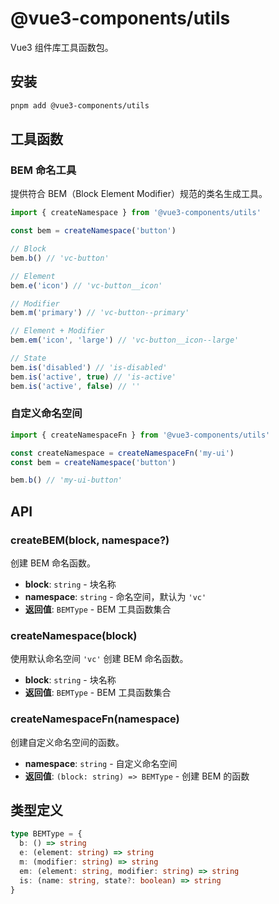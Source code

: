 # @vue3-components/utils

Vue3 组件库工具函数包。

## 安装

```bash
pnpm add @vue3-components/utils
```

## 工具函数

### BEM 命名工具

提供符合 BEM（Block Element Modifier）规范的类名生成工具。

```typescript
import { createNamespace } from '@vue3-components/utils'

const bem = createNamespace('button')

// Block
bem.b() // 'vc-button'

// Element
bem.e('icon') // 'vc-button__icon'

// Modifier
bem.m('primary') // 'vc-button--primary'

// Element + Modifier
bem.em('icon', 'large') // 'vc-button__icon--large'

// State
bem.is('disabled') // 'is-disabled'
bem.is('active', true) // 'is-active'
bem.is('active', false) // ''
```

### 自定义命名空间

```typescript
import { createNamespaceFn } from '@vue3-components/utils'

const createNamespace = createNamespaceFn('my-ui')
const bem = createNamespace('button')

bem.b() // 'my-ui-button'
```

## API

### createBEM(block, namespace?)

创建 BEM 命名函数。

- **block**: `string` - 块名称
- **namespace**: `string` - 命名空间，默认为 `'vc'`
- **返回值**: `BEMType` - BEM 工具函数集合

### createNamespace(block)

使用默认命名空间 `'vc'` 创建 BEM 命名函数。

- **block**: `string` - 块名称
- **返回值**: `BEMType` - BEM 工具函数集合

### createNamespaceFn(namespace)

创建自定义命名空间的函数。

- **namespace**: `string` - 自定义命名空间
- **返回值**: `(block: string) => BEMType` - 创建 BEM 的函数

## 类型定义

```typescript
type BEMType = {
  b: () => string
  e: (element: string) => string
  m: (modifier: string) => string
  em: (element: string, modifier: string) => string
  is: (name: string, state?: boolean) => string
}
```


